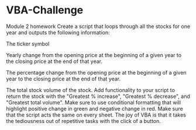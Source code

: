 # VBA-Challenge
Module 2 homework
Create a script that loops through all the stocks for one year and outputs the following information:

The ticker symbol

Yearly change from the opening price at the beginning of a given year to the closing price at the end of that year.

The percentage change from the opening price at the beginning of a given year to the closing price at the end of that year.

The total stock volume of the stock.
Add functionality to your script to return the stock with the "Greatest % increase", "Greatest % decrease", and "Greatest total volume". 
Make sure to use conditional formatting that will highlight positive change in green and negative change in red.
Make sure that the script acts the same on every sheet. The joy of VBA is that it takes the tediousness out of repetitive tasks with the click of a button.
